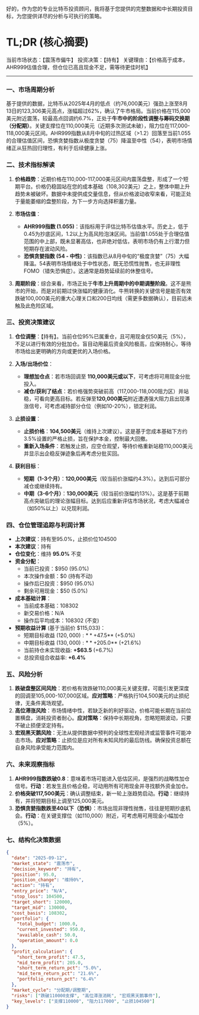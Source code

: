 好的，作为您的专业比特币投资顾问，我将基于您提供的完整数据和中长期投资目标，为您提供详尽的分析与可执行的策略。

# TL;DR (核心摘要)
当前市场状态：【震荡市偏牛】
投资决策：【持有】
关键理由：【价格高于成本，AHR999估值合理，但仓位已高且现金不足，需等待更佳时机】

---

### 一、市场周期分析
基于提供的数据，比特币从2025年4月的低点（约76,000美元）强劲上涨至8月13日的123,306美元高点，涨幅超过62%，确认了牛市格局。当前价格在115,000美元附近震荡，较最高点回调约6.7%，正处于**牛市中的阶段性调整与筹码交换期（分配期）**。关键支撑位在110,000美元（近期多次测试未破），阻力位在117,000-118,000美元区间。AHR999指数从8月中旬的过热区域（>1.2）回落至当前1.055的合理估值区间，恐惧贪婪指数从极度贪婪（75）降温至中性（54），表明市场情绪正从狂热回归理性，有利于后续健康上涨。

### 二、技术指标解读

1.  **价格趋势**：近期价格在110,000-117,000美元区间内震荡盘整，形成了一个短期平台。价格仍稳固站在您的成本基础（108,302美元）之上，整体中期上升趋势未被破坏。数据中未提供成交量信息，但从价格波动收窄来看，可能正处于量能萎缩的盘整阶段，为下一步方向选择积蓄力量。

2.  **市场估值**：
    *   **AHR999指数 (1.055)**：该指标用于评估比特币估值水平。历史上，低于0.45为抄底区间，1.2以上为高风险泡沫区间。当前值1.055处于合理估值范围的中上部，既未显著高估，也非绝对低估，表明市场仍有上行潜力但短期存在波动风险。
    *   **恐惧贪婪指数 (54 - 中性)**：该指数已从8月中旬的“极度贪婪”（75）大幅降温。54表明市场情绪处于中性状态，既无恐慌性抛售，也无非理性FOMO（错失恐惧症）。这通常是趋势延续前的休整信号。

3.  **周期阶段**：综合来看，市场正处于**牛市上升周期中的中期调整阶段**。这不是熊市的开始，而是对前期过快涨幅的健康消化。牛熊转换的关键信号是能否有效跌破100,000美元的重大心理关口和200日均线（需更多数据确认），目前远未触及此危险区域。

### 三、投资决策建议

1.  **仓位调整**：【持有】。当前仓位95%已属重仓，且可用现金仅50美元（5%），不足以进行有效的分批加仓。盲目动用最后资金风险极高，应保持耐心，等待市场给出更明确的方向或更优的入场价格。

2.  **入场/出场价位**：
    *   **理想加仓点**：若市场回调至 **110,000美元或以下**，可考虑将可用现金分批投入。
    *   **减仓/获利了结点**：若价格强势突破前高（117,000-118,000阻力区）并站稳，可看向更高目标。若反弹至**120,000美元**附近遭遇强大阻力且出现滞涨信号，可考虑减持部分仓位（例如10-20%），锁定利润。

3.  **止损设置**：
    *   **止损价格**：**104,500美元**（维持上次建议）。这是基于您成本基础下方约3.5%设置的严格止损，旨在保护本金，控制最大回撤。
    *   **重新入场条件**：若触发止损，应空仓观望，等待价格重新站稳110,000美元并显示出企稳反弹迹象后再考虑分批买回。

4.  **获利目标**：
    *   **短期（1-3个月）**：**120,000美元**（较当前价涨幅约4.3%）。达到后可部分减仓或继续持有。
    *   **中期（3-6个月）**：**130,000美元**（较当前价涨幅约13%）。这是基于前期高点突破后的理论涨幅目标。达到后应重新评估市场状况，考虑大幅减仓（如50%以上）以兑现利润。

### 四、仓位管理追踪与利润计算

*   **上次建议**：持有至95.0%，止损价位104500
*   **本次建议**：持有
*   **仓位变化**：维持 **95.0%** 不变
*   **资金分配**：
    *   当前已投资：$950 (95.0%)
    *   本次操作金额：$0 (持有不动)
    *   操作后已投资：$950 (95.0%)
    *   剩余可用现金：$50 (5.0%)
*   **成本基础计算**：
    *   当前成本基础：108302
    *   新交易价格：N/A
    *   操作后平均成本：108302 (不变)
*   **预期收益计算** (基于当前价 $115,033)：
    *   短期目标收益 ($120,000): **+$47.5** (+5.0%)
    *   中期目标收益 ($130,000): **+$205.0** (+21.6%)
    *   当前持仓未实现收益: **+$63.5** (+6.7%)
    *   总投资组合收益率: **+6.4%**

### 五、风险分析

1.  **跌破盘整区间风险**：若价格有效跌破110,000美元关键支撑，可能引发更深度的回调至105,000-107,000区域。**应对策略**：严格执行104,500美元的止损纪律，无条件离场观望。
2.  **高位滞涨风险**：市场情绪中性，若缺乏新的利好驱动，价格可能长期在当前位置横盘，消耗投资者耐心。**应对策略**：保持中长期视角，忽略短期波动，只要不破止损便坚定持有。
3.  **宏观黑天鹅风险**：无法从提供数据中预判的全球性宏观经济或监管事件可能冲击市场。**应对策略**：止损位是应对所有未知风险的最后防线。确保投资总额在自身风险承受能力范围内。

### 六、未来观察指标

1.  **AHR999指数跌破0.8**：意味着市场可能进入低估区间，是强烈的战略性加仓信号。**行动**：若发生且价格企稳，可动用所有可用现金并寻找额外资金加仓。
2.  **价格突破117,500美元**：确认调整结束，新一轮上涨趋势启动。**行动**：继续持有，并将短期目标上调至125,000美元。
3.  **恐惧贪婪指数跌至40以下（恐惧）**：市场出现非理性抛售，往往是短期抄底机会。**行动**：在关键支撑位（如110,000）附近，可考虑用可用现金小幅加仓（5%）。

### 七、结构化决策数据

```json
{
  "date": "2025-09-12",
  "market_state": "震荡市",
  "decision_keyword": "持有",
  "position": 95.0,
  "position_change": "维持0%",
  "action": "持有",
  "entry_price": "N/A",
  "stop_loss": 104500,
  "target_short": 120000,
  "target_mid": 130000,
  "cost_basis": 108302,
  "portfolio": {
    "total_budget": 1000.0,
    "current_invested": 950.0,
    "available_cash": 50.0,
    "operation_amount": 0.0
  },
  "profit_calculation": {
    "short_term_profit": 47.5,
    "mid_term_profit": 205.0,
    "short_term_return_pct": "5.0%",
    "mid_term_return_pct": "21.6%",
    "portfolio_return_pct": "6.4%"
  },
  "market_cycle": "分配期/调整期",
  "risks": ["跌破110000支撑", "高位滞涨消耗", "宏观黑天鹅事件"],
  "key_levels": ["支撑110000", "阻力117000", "止损104500"]
}
```